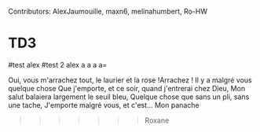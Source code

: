 Contributors: AlexJaumouille, maxn6, melinahumbert, Ro-HW
# TD3
#test alex
#test 2 alex
a
a
a
a=

Oui, vous m'arrachez tout, le laurier et la rose !Arrachez ! Il y a malgré vous quelque chose
Que j'emporte, et ce soir, quand j'entrerai chez Dieu,
Mon salut balaiera largement le seuil bleu, Quelque chose que sans un pli, sans une tache,
J'emporte malgré vous, et c'est... Mon panache

>>>>>>> Roxane
